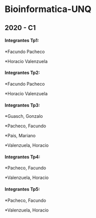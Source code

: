 # Bioinformatica-UNQ


## 2020 - C1 ##


#### Integrantes Tp1: ####

*Facundo Pacheco

*Horacio Valenzuela

#### Integrantes Tp2: ####

*Facundo Pacheco

*Horacio Valenzuela

#### Integrantes Tp3: ####

*Guasch, Gonzalo

*Pacheco, Facundo 

*Pais, Mariano

*Valenzuela, Horacio 

#### Integrantes Tp4: ####

*Pacheco, Facundo 

*Valenzuela, Horacio

#### Integrantes Tp5: ####

*Pacheco, Facundo 

*Valenzuela, Horacio

